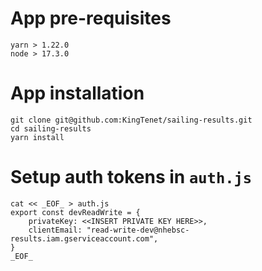 # App pre-requisites
```
yarn > 1.22.0
node > 17.3.0
```

# App installation
```
git clone git@github.com:KingTenet/sailing-results.git
cd sailing-results
yarn install
```

# Setup auth tokens in `auth.js`
```
cat << _EOF_ > auth.js
export const devReadWrite = {
    privateKey: <<INSERT PRIVATE KEY HERE>>,
    clientEmail: "read-write-dev@nhebsc-results.iam.gserviceaccount.com",
}
_EOF_
```
